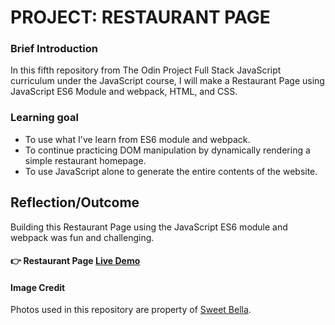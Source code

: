 # PROJECT: RESTAURANT PAGE

### Brief Introduction
In this fifth repository from The Odin Project Full Stack JavaScript curriculum under the JavaScript course, I will make a Restaurant Page using JavaScript ES6 Module and webpack, HTML, and CSS.


### Learning goal
- To use what I've learn from ES6 module and webpack.
- To continue practicing DOM manipulation by dynamically rendering a simple restaurant homepage.
- To use JavaScript alone to generate the entire contents of the website.


## Reflection/Outcome
Building this Restaurant Page using the JavaScript ES6 module and webpack was fun and challenging.


#### :point_right: Restaurant Page [Live Demo](https://ronnieber.github.io/odin-restaurant_page/)


#### Image Credit

Photos used in this repository are property of <a href="https://sweetbelladesserts.com/">Sweet Bella</a>.